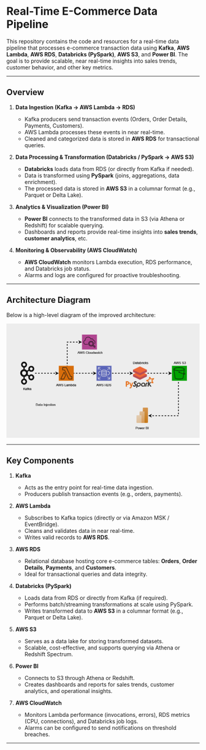 # Real-Time E-Commerce Data Pipeline

This repository contains the code and resources for a real-time data pipeline that processes e-commerce transaction data using **Kafka**, **AWS Lambda**, **AWS RDS**, **Databricks (PySpark)**, **AWS S3**, and **Power BI**. The goal is to provide scalable, near real-time insights into sales trends, customer behavior, and other key metrics.

---

## Overview

1. **Data Ingestion (Kafka → AWS Lambda → RDS)**  
   - Kafka producers send transaction events (Orders, Order Details, Payments, Customers).  
   - AWS Lambda processes these events in near real-time.  
   - Cleaned and categorized data is stored in **AWS RDS** for transactional queries.

2. **Data Processing & Transformation (Databricks / PySpark → AWS S3)**  
   - **Databricks** loads data from RDS (or directly from Kafka if needed).  
   - Data is transformed using **PySpark** (joins, aggregations, data enrichment).  
   - The processed data is stored in **AWS S3** in a columnar format (e.g., Parquet or Delta Lake).

3. **Analytics & Visualization (Power BI)**  
   - **Power BI** connects to the transformed data in S3 (via Athena or Redshift) for scalable querying.  
   - Dashboards and reports provide real-time insights into **sales trends**, **customer analytics**, etc.

4. **Monitoring & Observability (AWS CloudWatch)**  
   - **AWS CloudWatch** monitors Lambda execution, RDS performance, and Databricks job status.  
   - Alarms and logs are configured for proactive troubleshooting.

---

## Architecture Diagram

Below is a high-level diagram of the improved architecture:

![Real-Time E-Commerce Pipeline Architecture](https://github.com/rushirao17/Ecommerce-Transaction-Real-Time-Data-Pipeline/blob/main/images/architecture_diagram.png)

---

## Key Components

1. **Kafka**  
   - Acts as the entry point for real-time data ingestion.  
   - Producers publish transaction events (e.g., orders, payments).

2. **AWS Lambda**  
   - Subscribes to Kafka topics (directly or via Amazon MSK / EventBridge).  
   - Cleans and validates data in near real-time.  
   - Writes valid records to **AWS RDS**.

3. **AWS RDS**  
   - Relational database hosting core e-commerce tables: **Orders**, **Order Details**, **Payments**, and **Customers**.  
   - Ideal for transactional queries and data integrity.

4. **Databricks (PySpark)**  
   - Loads data from RDS or directly from Kafka (if required).  
   - Performs batch/streaming transformations at scale using PySpark.  
   - Writes transformed data to **AWS S3** in a columnar format (e.g., Parquet or Delta Lake).

5. **AWS S3**  
   - Serves as a data lake for storing transformed datasets.  
   - Scalable, cost-effective, and supports querying via Athena or Redshift Spectrum.

6. **Power BI**  
   - Connects to S3 through Athena or Redshift.  
   - Creates dashboards and reports for sales trends, customer analytics, and operational insights.

7. **AWS CloudWatch**  
   - Monitors Lambda performance (invocations, errors), RDS metrics (CPU, connections), and Databricks job logs.  
   - Alarms can be configured to send notifications on threshold breaches.

---
